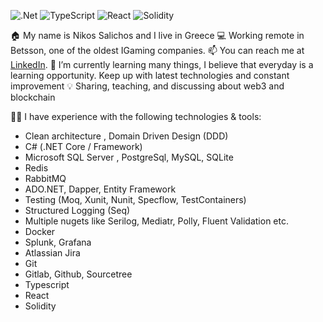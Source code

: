 ![.Net](https://img.shields.io/badge/.NET-5C2D91?style=for-the-badge&logo=.net&logoColor=white)
![TypeScript](https://img.shields.io/badge/typescript-%23007ACC.svg?style=for-the-badge&logo=typescript&logoColor=white)
![React](https://img.shields.io/badge/react-%2320232a.svg?style=for-the-badge&logo=react&logoColor=%2361DAFB)
![Solidity](https://img.shields.io/badge/Solidity-%23363636.svg?style=for-the-badge&logo=solidity&logoColor=white)

🏠 My name is Nikos Salichos and I live in Greece
💻 Working remote in Betsson, one of the oldest IGaming companies.
📫 You can reach me at [LinkedIn](https://www.linkedin.com/in/nikossalichos/).
🌱 I’m currently learning many things, I believe that everyday is a learning opportunity.
 Keep up with latest technologies and constant improvement
💡 Sharing, teaching, and discussing about web3 and blockchain

👨‍💻 I have experience with the following technologies & tools:
- Clean architecture , Domain Driven Design (DDD)
- C# (.NET Core / Framework)
- Microsoft SQL Server , PostgreSql, MySQL, SQLite
- Redis
- RabbitMQ 
- ADO.NET, Dapper, Entity Framework
- Testing (Moq, Xunit, Nunit, Specflow, TestContainers)
- Structured Logging (Seq)
- Multiple nugets like Serilog, Mediatr, Polly, Fluent Validation etc.
- Docker
- Splunk, Grafana
- Atlassian Jira
- Git
- Gitlab, Github, Sourcetree
- Typescript
- React
- Solidity
